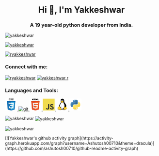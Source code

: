 <h1 align="center">Hi 👋, I'm Yakkeshwar</h1>
<h3 align="center">A 19 year-old python developer from India.</h3>

<p align="left"> <img src="https://komarev.com/ghpvc/?username=yakkeshwar&label=Profile%20views&color=0e75b6&style=flat" alt="yakkeshwar" /> </p>

<p align="left"> <a href="https://github.com/ryo-ma/github-profile-trophy"><img src="https://github-profile-trophy.vercel.app/?username=yakkeshwar" alt="yakkeshwar" /></a> </p>

<p align="left"> <a href="https://twitter.com/ryakkeshwar" target="blank"><img src="https://img.shields.io/twitter/follow/ryakkeshwar?logo=twitter&style=for-the-badge" alt="ryakkeshwar" /></a> </p>

<h3 align="left">Connect with me:</h3>
<p align="left">
<a href="https://twitter.com/ryakkeshwar" target="blank"><img align="center" src="https://raw.githubusercontent.com/rahuldkjain/github-profile-readme-generator/master/src/images/icons/Social/twitter.svg" alt="ryakkeshwar" height="30" width="40" /></a>
<a href="https://linkedin.com/in/yakkeshwar r" target="blank"><img align="center" src="https://raw.githubusercontent.com/rahuldkjain/github-profile-readme-generator/master/src/images/icons/Social/linked-in-alt.svg" alt="yakkeshwar r" height="30" width="40" /></a>
</p>

<h3 align="left">Languages and Tools:</h3>
<p align="left"> <a href="https://www.w3schools.com/css/" target="_blank" rel="noreferrer"> <img src="https://raw.githubusercontent.com/devicons/devicon/master/icons/css3/css3-original-wordmark.svg" alt="css3" width="40" height="40"/> </a> <a href="https://git-scm.com/" target="_blank" rel="noreferrer"> <img src="https://www.vectorlogo.zone/logos/git-scm/git-scm-icon.svg" alt="git" width="40" height="40"/> </a> <a href="https://www.w3.org/html/" target="_blank" rel="noreferrer"> <img src="https://raw.githubusercontent.com/devicons/devicon/master/icons/html5/html5-original-wordmark.svg" alt="html5" width="40" height="40"/> </a> <a href="https://developer.mozilla.org/en-US/docs/Web/JavaScript" target="_blank" rel="noreferrer"> <img src="https://raw.githubusercontent.com/devicons/devicon/master/icons/javascript/javascript-original.svg" alt="javascript" width="40" height="40"/> </a> <a href="https://www.linux.org/" target="_blank" rel="noreferrer"> <img src="https://raw.githubusercontent.com/devicons/devicon/master/icons/linux/linux-original.svg" alt="linux" width="40" height="40"/> </a> <a href="https://www.python.org" target="_blank" rel="noreferrer"> <img src="https://raw.githubusercontent.com/devicons/devicon/master/icons/python/python-original.svg" alt="python" width="40" height="40"/> </a> </p>

<p><img align="left" src="https://github-readme-stats.vercel.app/api/top-langs?username=yakkeshwar&show_icons=true&locale=en&layout=compact" alt="yakkeshwar" /></p>

<p>&nbsp;<img align="center" src="https://github-readme-stats.vercel.app/api?username=yakkeshwar&show_icons=true&locale=en" alt="yakkeshwar" /></p>

<p><img align="center" src="https://github-readme-streak-stats.herokuapp.com/?user=yakkeshwar&" alt="yakkeshwar" /></p>
[![Yakkeshwar's github activity graph](https://activity-graph.herokuapp.com/graph?username=Ashutosh00710&theme=dracula)](https://github.com/ashutosh00710/github-readme-activity-graph)
